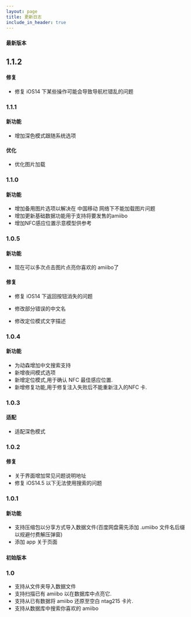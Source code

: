 ```yaml
---
layout: page
title: 更新日志
include_in_header: true
---
```

### `最新版本`
## **1.1.2**
#### 修复
- 修复 iOS14 下某些操作可能会导致导航栏错乱的问题

### **1.1.1**
#### 新功能
- 增加深色模式跟随系统选项
#### 优化
- 优化图片加载

### **1.1.0**
#### 新功能
- 增加备用图片选项以解决在 中国移动 网络下不能加载图片问题
- 增加更新基础数据功能用于支持将要发售的amiibo
- 增加NFC感应位置示意模型供参考

### **1.0.5**
#### 新功能
- 现在可以多次点击图片点亮你喜欢的 amiibo了


#### 修复
- 修复 iOS14 下返回按钮消失的问题

- 修改部分错误的中文名

- 修改定位模式文字描述

### **1.0.4**
#### 新功能
- 为动森增加中文搜索支持
- 新增夜间模式选项
- 新增定位模式,用于确认 NFC 最佳感应位置.
- 新增修复功能,用于修复注入失败后不能重新注入的NFC 卡.

### **1.0.3**
#### 适配
- 适配深色模式

### **1.0.2**
#### 修复
- 关于界面增加常见问题说明地址
- 修复 iOS14.5 以下无法使用搜索的问题

### **1.0.1**

#### 新功能
- 支持压缩包以分享方式导入数据文件(百度网盘需先添加 .umiibo 文件名后缀以规避付费解压弹窗)
- 添加 app 关于页面

### `初始版本`
### **1.0**
- 支持从文件夹导入数据文件
- 支持扫描已有 amiibo 以在数据库中点亮它.
- 支持从已有数据将 amiibo 还原至空白 ntag215 卡片.
- 支持从数据库中搜索你喜欢的 amiibo
<br>
